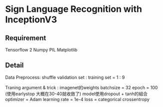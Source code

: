 

Sign Language Recognition with InceptionV3
===


## Requirement
Tensorflow 2
Numpy
PIL
Matplotlib

Detail
---
Data Preprocess:
shuffle
validation set : training set = 1 : 9  



Traning argument & trick :
imagenet的weights
batchsize = 32
epoch = 100
(使用earlystop 大概在30-40就收斂了)
model使用dropout + tanh的組合
optimizer = Adam
learning rate = 1e-4
loss = categorical crossentropy



